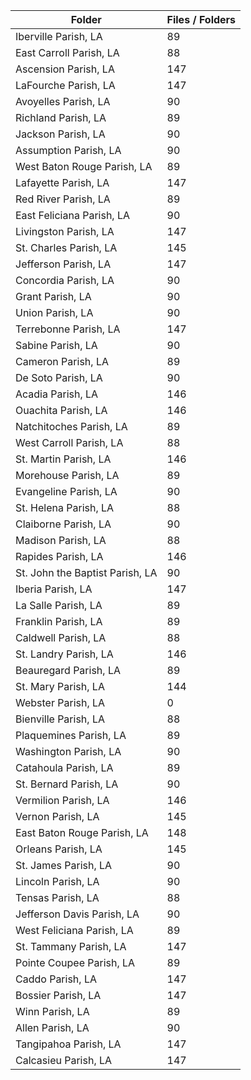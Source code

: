 | Folder                          |   Files / Folders |
|---------------------------------|-------------------|
| Iberville Parish, LA            |                89 |
| East Carroll Parish, LA         |                88 |
| Ascension Parish, LA            |               147 |
| LaFourche Parish, LA            |               147 |
| Avoyelles Parish, LA            |                90 |
| Richland Parish, LA             |                89 |
| Jackson Parish, LA              |                90 |
| Assumption Parish, LA           |                90 |
| West Baton Rouge Parish, LA     |                89 |
| Lafayette Parish, LA            |               147 |
| Red River Parish, LA            |                89 |
| East Feliciana Parish, LA       |                90 |
| Livingston Parish, LA           |               147 |
| St. Charles Parish, LA          |               145 |
| Jefferson Parish, LA            |               147 |
| Concordia Parish, LA            |                90 |
| Grant Parish, LA                |                90 |
| Union Parish, LA                |                90 |
| Terrebonne Parish, LA           |               147 |
| Sabine Parish, LA               |                90 |
| Cameron Parish, LA              |                89 |
| De Soto Parish, LA              |                90 |
| Acadia Parish, LA               |               146 |
| Ouachita Parish, LA             |               146 |
| Natchitoches Parish, LA         |                89 |
| West Carroll Parish, LA         |                88 |
| St. Martin Parish, LA           |               146 |
| Morehouse Parish, LA            |                89 |
| Evangeline Parish, LA           |                90 |
| St. Helena Parish, LA           |                88 |
| Claiborne Parish, LA            |                90 |
| Madison Parish, LA              |                88 |
| Rapides Parish, LA              |               146 |
| St. John the Baptist Parish, LA |                90 |
| Iberia Parish, LA               |               147 |
| La Salle Parish, LA             |                89 |
| Franklin Parish, LA             |                89 |
| Caldwell Parish, LA             |                88 |
| St. Landry Parish, LA           |               146 |
| Beauregard Parish, LA           |                89 |
| St. Mary Parish, LA             |               144 |
| Webster Parish, LA              |                 0 |
| Bienville Parish, LA            |                88 |
| Plaquemines Parish, LA          |                89 |
| Washington Parish, LA           |                90 |
| Catahoula Parish, LA            |                89 |
| St. Bernard Parish, LA          |                90 |
| Vermilion Parish, LA            |               146 |
| Vernon Parish, LA               |               145 |
| East Baton Rouge Parish, LA     |               148 |
| Orleans Parish, LA              |               145 |
| St. James Parish, LA            |                90 |
| Lincoln Parish, LA              |                90 |
| Tensas Parish, LA               |                88 |
| Jefferson Davis Parish, LA      |                90 |
| West Feliciana Parish, LA       |                89 |
| St. Tammany Parish, LA          |               147 |
| Pointe Coupee Parish, LA        |                89 |
| Caddo Parish, LA                |               147 |
| Bossier Parish, LA              |               147 |
| Winn Parish, LA                 |                89 |
| Allen Parish, LA                |                90 |
| Tangipahoa Parish, LA           |               147 |
| Calcasieu Parish, LA            |               147 |